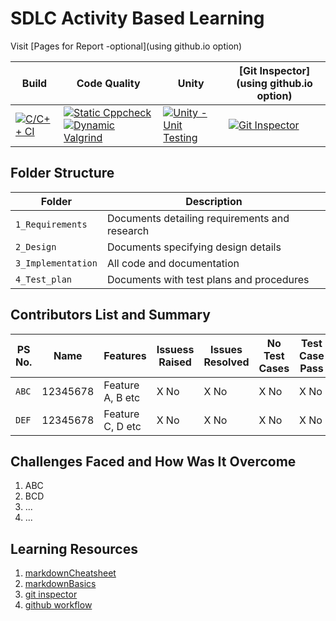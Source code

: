 # SDLC Activity Based Learning

Visit [Pages for Report -optional](using github.io option)

Build | Code Quality | Unity | [Git Inspector](using github.io option)
------|----------|-------|--------------
[![C/C++ CI](https://github.com/AnkitDhiman2/TextPad_miniProject/actions/workflows/c-cpp.yml/badge.svg)](https://github.com/AnkitDhiman2/TextPad_miniProject/actions/workflows/c-cpp.yml) | [![Static Cppcheck](https://github.com/AnkitDhiman2/TextPad_miniProject/actions/workflows/cppcheck.yml/badge.svg)](https://github.com/AnkitDhiman2/TextPad_miniProject/actions/workflows/cppcheck.yml) [![Dynamic Valgrind](https://github.com/AnkitDhiman2/TextPad_miniProject/actions/workflows/CodeQuality_Dynamic.yml/badge.svg)](https://github.com/AnkitDhiman2/TextPad_miniProject/actions/workflows/CodeQuality_Dynamic.yml)| [![Unity - Unit Testing](https://github.com/AnkitDhiman2/TextPad_miniProject/actions/workflows/unity.yml/badge.svg)](https://github.com/AnkitDhiman2/TextPad_miniProject/actions/workflows/unity.yml)| [![Git Inspector](https://github.com/AnkitDhiman2/TextPad_miniProject/actions/workflows/gitinspector.yml/badge.svg)](https://github.com/AnkitDhiman2/TextPad_miniProject/actions/workflows/gitinspector.yml)


## Folder Structure
Folder             | Description
-------------------| -----------------------------------------
`1_Requirements`   | Documents detailing requirements and research
`2_Design`         | Documents specifying design details
`3_Implementation` | All code and documentation
`4_Test_plan`      | Documents with test plans and procedures

## Contributors List and Summary

PS No. |  Name   |    Features    | Issuess Raised |Issues Resolved|No Test Cases|Test Case Pass
-------|---------|----------------|----------------|---------------|-------------|--------------
`ABC` | 12345678  | Feature A, B etc    | X No     | X No   |X No   |X No     
`DEF` | 12345678  | Feature C, D etc    | X No     | X No   |X No   |X No     

## Challenges Faced and How Was It Overcome

1. ABC
2. BCD
3. ...
4. ...

## Learning Resources
1. [markdownCheatsheet](https://github.com/adam-p/markdown-here/wiki/Markdown-Cheatsheet)
2. [markdownBasics](https://guides.github.com/features/mastering-markdown/)
3. [git inspector](https://github.com/ejwa/gitinspector.git)
4. [github workflow](https://docs.github.com/en/actions/learn-github-action)

